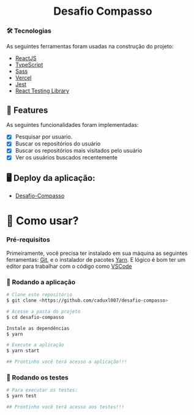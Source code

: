 <h1 align="center">Desafio Compasso</h1>

### 🛠 Tecnologias

As seguintes ferramentas foram usadas na construção do projeto:  

- [ReactJS](https://pt-br.reactjs.org/)
- [TypeScript](https://www.typescriptlang.org/) 
- [Sass](https://sass-lang.com/)
- [Vercel](https://vercel.com/)
- [Jest](https://jestjs.io/pt-BR/)
- [React Testing Library](https://testing-library.com/docs/react-testing-library/intro/)

## 👀 Features

As seguintes funcionalidades foram implementadas:

- [x] Pesquisar por usuario.
- [x] Buscar os repositórios do usuário
- [x] Buscar os repositórios mais visitados pelo usuário
- [x] Ver os usuários buscados recentemente

## 🖥 Deploy da aplicação:

- [Desafio-Compasso](https://desafio-compasso.vercel.app/)

<h1>📱 Como usar? </h1> 

### Pré-requisitos

Primeiramente, você precisa ter instalado em sua máquina as seguintes ferramentas:
[Git](https://git-scm.com), e o instalador de pacotes [Yarn](https://yarnpkg.com/). 
E lógico é bom ter um editor para trabalhar com o código como [VSCode](https://code.visualstudio.com/)

### 🎲 Rodando a aplicação

```bash
# Clone este repositório
$ git clone <https://github.com/caduxl007/desafio-compasso>

# Acesse a pasta do projeto 
$ cd desafio-compasso

Instale as dependências 
$ yarn

# Execute a aplicação
$ yarn start

## Prontinho você terá acesso a aplicação!!! 
```

### 🚀 Rodando os testes

```bash
# Para executar os testes:
$ yarn test

## Prontinho você terá acesso aos testes!!! 
```
